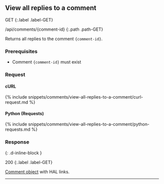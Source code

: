 ## View all replies to a comment

GET
{:.label .label-GET}

/api/comments/{comment-id}
{:.path .path-GET}

Returns all replies to the comment `{comment-id}`.

### Prerequisites

- Comment `{comment-id}` must exist

### Request

#### cURL

{% include snippets/comments/view-all-replies-to-a-comment/curl-request.md %}

#### Python (Requests)

{% include snippets/comments/view-all-replies-to-a-comment/python-requests.md %}

### Response
{: .d-inline-block }

200
{:.label .label-GET}

[Comment object](#comment-object) with HAL links.

---
